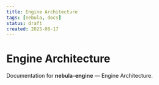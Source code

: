 ```yaml
---
title: Engine Architecture
tags: [nebula, docs]
status: draft
created: 2025-08-17
---
```


# Engine Architecture

Documentation for **nebula-engine** — Engine Architecture.
